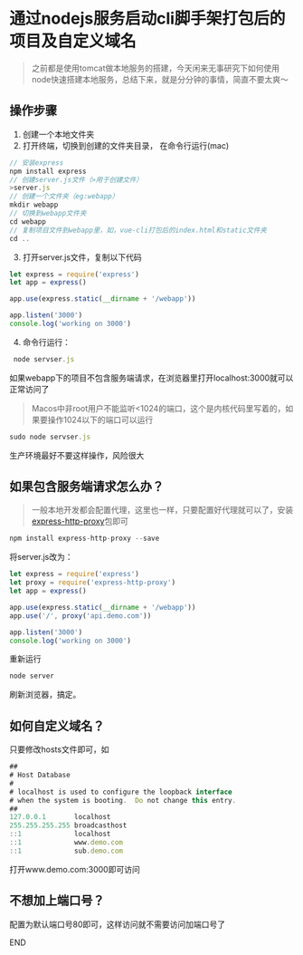 # 通过nodejs服务启动cli脚手架打包后的项目及自定义域名

>之前都是使用tomcat做本地服务的搭建，今天闲来无事研究下如何使用node快速搭建本地服务，总结下来，就是分分钟的事情，简直不要太爽～

## 操作步骤

1. 创建一个本地文件夹
2. 打开终端，切换到创建的文件夹目录，
在命令行运行(mac)
```js
// 安装express
npm install express
// 创建server.js文件（>用于创建文件）
>server.js
// 创建一个文件夹（eg:webapp）
mkdir webapp
// 切换到webapp文件夹
cd webapp
// 复制项目文件到webapp里，如，vue-cli打包后的index.html和static文件夹
cd .. 

```
3. 打开server.js文件，复制以下代码

```js
let express = require('express')
let app = express()

app.use(express.static(__dirname + '/webapp'))

app.listen('3000')
console.log('working on 3000')
```

4. 命令行运行：

```js
 node servser.js
```

如果webapp下的项目不包含服务端请求，在浏览器里打开localhost:3000就可以正常访问了

>Macos中非root用户不能监听<1024的端口，这个是内核代码里写着的，如果要操作1024以下的端口可以运行

```js
sudo node servser.js
```

生产环境最好不要这样操作，风险很大

## 如果包含服务端请求怎么办？

>一般本地开发都会配置代理，这里也一样，只要配置好代理就可以了，安装[express-http-proxy](https://www.npmjs.com/package/express-http-proxy)包即可

```js
npm install express-http-proxy --save
```
将server.js改为：

```js
let express = require('express')
let proxy = require('express-http-proxy')
let app = express()

app.use(express.static(__dirname + '/webapp'))
app.use('/', proxy('api.demo.com'))

app.listen('3000')
console.log('working on 3000')
```

重新运行

```js
node server
```

刷新浏览器，搞定。

## 如何自定义域名？
只要修改hosts文件即可，如

```js
##
# Host Database
#
# localhost is used to configure the loopback interface
# when the system is booting.  Do not change this entry.
##
127.0.0.1       localhost
255.255.255.255 broadcasthost
::1             localhost
::1             www.demo.com
::1             sub.demo.com
```

打开www.demo.com:3000即可访问

## 不想加上端口号？
配置为默认端口号80即可，这样访问就不需要访问加端口号了

END
